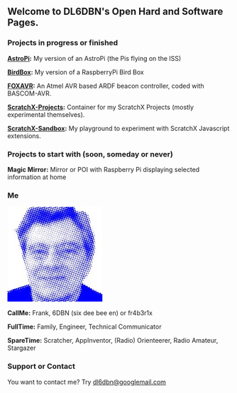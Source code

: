 ## Welcome to DL6DBN's Open Hard and Software Pages.

### Projects in progress or finished

**[AstroPi](https://github.com/DL6DBN/AstroPi):** My version of an AstroPi (the Pis flying on the ISS)

**[BirdBox](https://github.com/DL6DBN/BirdBox):** My version of a RaspberryPi Bird Box

**[FOXAVR](https://github.com/DL6DBN/FOXAVR):** An Atmel AVR based ARDF beacon controller, coded with BASCOM-AVR.

**[ScratchX-Projects](https://github.com/DL6DBN/ScratchX-Projects">ScratchX-Projects):** Container for my ScratchX Projects (mostly experimental themselves).

**[ScratchX-Sandbox](https://github.com/DL6DBN/ScratchX-Sandbox):** My playground to experiment with ScratchX Javascript extensions.

### Projects to start with (soon, someday or never)

**Magic Mirror:** Mirror or POI with Raspberry Pi displaying selected information at home

### Me
![](images/dl6dbn-pixed.jpg)

**CallMe:**
Frank, 6DBN (six dee bee en) or fr4b3r1x

**FullTime:**
Family, Engineer, Technical Communicator

**SpareTime:**
Scratcher, AppInventor, (Radio) Orienteerer, Radio Amateur, Stargazer

### Support or Contact
You want to contact me?
Try [dl6dbn@googlemail.com](mailto:dl6dbn@googlemail.com)
